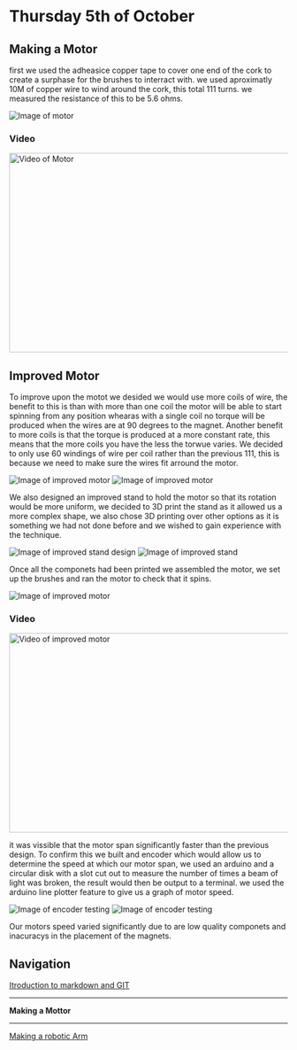 # Thursday 5th of October  
## Making a Motor  
first we used the adheasice copper tape to cover one end of the cork to create a surphase for the brushes to interract with.
we used aproximatly 10M of copper wire to wind around the cork, this total 111 turns.
we measured the resistance of this to be 5.6 ohms.

![Image of motor](https://raw.githubusercontent.com/AandJ/ROCO222/master/ROCO222_Img/041.JPG "Image of motor")

### Video
<a href="https://www.youtube.com/watch?v=IyP9AZi4azg" target="_blank"><img src="http://img.youtube.com/vi/IyP9AZi4azg/0.jpg" alt="Video of Motor" width="640" height="360" border="0" /></a>

## Improved Motor
To improve upon the motot we desided we would use more coils of wire, the benefit to this is than with more than one coil the motor 
will be able to start spinning from any position whearas with a single coil no torque will be produced when the wires are at 
90 degrees to the magnet. Another benefit to more coils is that the torque is produced at a more constant rate, this means that
the more coils you have the less the torwue varies.  We decided to only use 60 windings of wire per coil rather than the previous 111,
this is because we need to make sure the wires fit arround the motor.

![Image of improved motor](https://raw.githubusercontent.com/AandJ/ROCO222/master/ROCO222_Img/006.JPG "Image 1 of improved motor")
![Image of improved motor](https://raw.githubusercontent.com/AandJ/ROCO222/master/ROCO222_Img/008.JPG "Image 2 of improved motor")

We also designed an improved stand to hold the motor so that its rotation would be more uniform, we decided to 3D print the stand as it allowed us a more complex shape,
we also chose 3D printing over other options as it is something we had not done before and we wished to gain experience with the technique.

![Image of improved stand design](https://raw.githubusercontent.com/AandJ/ROCO222/master/ROCO222_Img/001.JPG "Image of improved stand design")
![Image of improved stand](https://raw.githubusercontent.com/AandJ/ROCO222/master/ROCO222_Img/016.JPG "Image of improved stand")

Once all the componets had been printed we assembled the motor, we set up the brushes and ran the motor to check that it spins.

![Image of improved motor](https://raw.githubusercontent.com/AandJ/ROCO222/master/ROCO222_Img/3-2.JPG "Image of improved motor")

### Video
<a href="https://www.youtube.com/watch?v=8vkcDZ_r6UE" target="_blank"><img src="http://img.youtube.com/vi/8vkcDZ_r6UE/0.jpg" alt="Video of improved motor" width="640" height="360" border="0" /></a>

it was vissible that the motor span significantly faster than the previous design. To confirm this we built and encoder which would allow us to determine the speed at which our motor span, we used an arduino and a circular disk with a slot cut out to measure the number of times a beam of light was broken, the result would then be output to a terminal. we used the arduino line plotter feature to give us a graph of motor speed.

![Image of encoder testing](https://raw.githubusercontent.com/AandJ/ROCO222/master/ROCO222_Img/3-1.JPG "Image of encoder testing")
![Image of encoder testing](https://raw.githubusercontent.com/AandJ/ROCO222/master/ROCO222_Img/3-4.JPG "Image of encoder testing")

Our motors speed varied significantly due to are low quality componets and inacuracys in the placement of the magnets.

## Navigation
[Itroduction to markdown and GIT](https://github.com/AandJ/ROCO222/blob/master/journal.md)
***
__Making a Mottor__
***
[Making a robotic Arm](https://github.com/AandJ/ROCO222/blob/master/journal-3.md)

